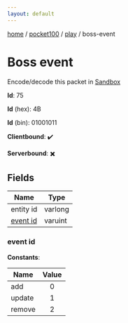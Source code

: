 ```yaml
---
layout: default
---
```


[home](/)  /  [pocket100](/protocol/pocket100)  /  [play](/protocol/pocket100/play)  /  boss-event

# Boss event

Encode/decode this packet in [Sandbox](../../../sandbox/pocket100#Play.BossEvent)

**Id**: 75

**Id** (hex): 4B

**Id** (bin): 01001011

**Clientbound**: ✔️

**Serverbound**: ✖️

## Fields

Name | Type
---|---
entity id | varlong
[event id](#event-id) | varuint

### event id

**Constants**:

Name | Value
---|:---:
add | 0
update | 1
remove | 2
